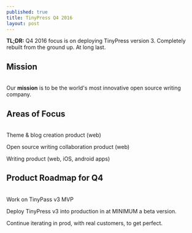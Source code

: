 ```yaml
---
published: true
title: TinyPress Q4 2016
layout: post
---
```

**TL;DR:** Q4 2016 focus is on deploying TinyPress version 3. Completely rebuilt from the ground up. At long last.

## Mission
<br />
Our <strong>mission</strong> is to be the world's most innovative open source writing company.

## Areas of Focus
<br />
Theme & blog creation product (web)

Open source writing collaboration product (web)

Writing product (web, iOS, android apps)

## Product Roadmap for Q4
<br />
Work on TinyPass v3 MVP

Deploy TinyPress v3 into production in at MINIMUM a beta version.

Continue iterating in prod, with real customers, to get perfect.
